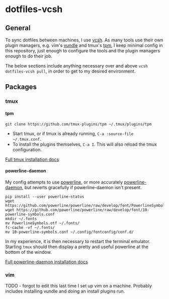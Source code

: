 # dotfiles-vcsh
## General
To sync dotfiles between machines, I use [vcsh](https://github.com/RichiH/vcsh). As many tools use their own plugin 
managers, e.g. vim's [vundle](https://github.com/VundleVim/Vundle.vim) and tmux's [tpm](https://github.com/tmux-plugins/tpm),
I keep minimal config in this repository, just enough to configure the tools and the plugin managers enough to do their job.

The below sections include anything necessary over and above `vcsh dotfiles-vcsh pull`, in order to get to my desired
environment.

## Packages
### tmux
#### tpm

    git clone https://github.com/tmux-plugins/tpm ~/.tmux/plugins/tpm

* Start tmux, or if tmux is already running, `C-a :source-file ~/.tmux.conf`.
* To install the plugins themselves, `C-a I`. This will also reload the tmux configuration.

[Full tmux installation docs](https://github.com/tmux-plugins/tpm)

#### powerline-daemon
My config attempts to use [powerline](https://github.com/powerline/powerline), or more accurately [powerline-daemon](https://github.com/kovidgoyal/powerline-daemon),
but reverts gracefully if powerline-daemon isn't present.

    pip install --user powerline-status
    wget https://github.com/powerline/powerline/raw/develop/font/PowerlineSymbols.otf
    wget https://github.com/powerline/powerline/raw/develop/font/10-powerline-symbols.conf
    mkdir ~/.fonts
    mv PowerlineSymbols.otf ~/.fonts/
    fc-cache -vf ~/.fonts/
    mv 10-powerline-symbols.conf ~/.config/fontconfig/conf.d/

In my experience, it is then necessary to restart the terminal emulator. Starting `tmux` should then display a pretty
and useful powerline at the bottom of the window.

[Full powerline-daemon installation docs](https://powerline.readthedocs.io/en/master/installation.html)

### vim
TODO - forgot to edit this last time I set up vim on a machine. Probably includes installing vundle and doing an install
plugins run.
